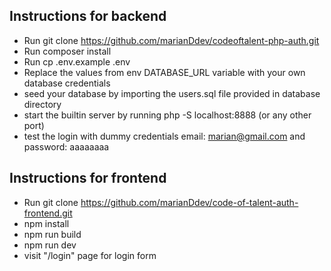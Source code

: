 ## Instructions for backend


- Run git clone https://github.com/marianDdev/codeoftalent-php-auth.git
- Run composer install
- Run cp .env.example .env
- Replace the values from env DATABASE_URL variable with your own database credentials
- seed your database by importing the users.sql file provided in database directory
- start the builtin server by running php -S localhost:8888 (or any other port)
- test the login with dummy credentials email: marian@gmail.com and password: aaaaaaaa


## Instructions for frontend
- Run git clone https://github.com/marianDdev/code-of-talent-auth-frontend.git
- npm install 
- npm run build
- npm run dev
- visit "/login" page for login form